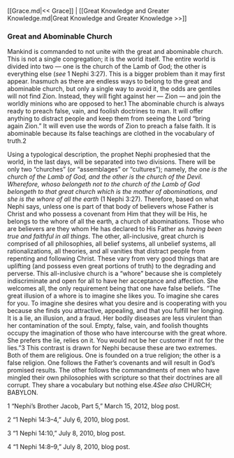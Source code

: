 [[Grace.md|<< Grace]]  |  [[Great Knowledge and Greater Knowledge.md|Great Knowledge and Greater Knowledge >>]]

### Great and Abominable Church
Mankind is commanded to not unite with the great and abominable church. This is not a single congregation; it is the world itself. The entire world is divided into two — one is the church of the Lamb of God; the other is everything else (*see* 1 Nephi 3:27). This is a bigger problem than it may first appear. Inasmuch as there are endless ways to belong to the great and abominable church, but only a single way to avoid it, the odds are gentiles will not find Zion. Instead, they will fight against her — Zion — and join the worldly minions who are opposed to her.1 The abominable church is always ready to preach false, vain, and foolish doctrines to man. It will offer anything to distract people and keep them from seeing the Lord “bring again Zion.” It will even use the words of Zion to preach a false faith. It is abominable because its false teachings are clothed in the vocabulary of truth.2

Using a typological description, the prophet Nephi prophesied that the world, in the last days, will be separated into two divisions. There will be only two “churches” (or “assemblages” or “cultures”); namely, *the one is the church of the Lamb of God, and the other is the church of the Devil. Wherefore, whoso belongeth not to the church of the Lamb of God belongeth to that great church which is the mother of abominations, and she is the whore of all the earth* (1 Nephi 3:27). Therefore, based on what Nephi says, unless one is part of that body of believers whose Father is Christ and who possess a covenant from Him that they will be His, he belongs to the whore of all the earth, a church of abominations. Those who are believers are they whom He has declared to His Father as *having been true and faithful in all things*. The other, all-inclusive, great church is comprised of all philosophies, all belief systems, all unbelief systems, all rationalizations, all theories, and all vanities that distract people from repenting and following Christ. These vary from very good things that are uplifting (and possess even great portions of truth) to the degrading and perverse. This all-inclusive church is a “whore” because she is completely indiscriminate and open for all to have her acceptance and affection. She welcomes all, the only requirement being that one have false beliefs. “The great illusion of a whore is to imagine she likes you. To imagine she cares for you. To imagine she desires what you desire and is cooperating with you because she finds you attractive, appealing, and that you fulfill her longing. It is a lie, an illusion, and a fraud. Her bodily diseases are less virulent than her contamination of the soul. Empty, false, vain, and foolish thoughts occupy the imagination of those who have intercourse with the great whore. She prefers the lie, relies on it. You would not be her customer if not for the lies.”3 This contrast is drawn for Nephi because these are two extremes. Both of them are religious. One is founded on a true religion; the other is a false religion. One follows the Father’s covenants and will result in God’s promised results. The other follows the commandments of men who have mingled their own philosophies with scripture so that their doctrines are all corrupt. They share a vocabulary but nothing else.4*See also* CHURCH; BABYLON.



1 “Nephi’s Brother Jacob, Part 5,” March 15, 2012, blog post.


2 “1 Nephi 14:3–4,” July 6, 2010, blog post.


3 “1 Nephi 14:10,” July 8, 2010, blog post.


4 “1 Nephi 14:8–9,” July 8, 2010, blog post.